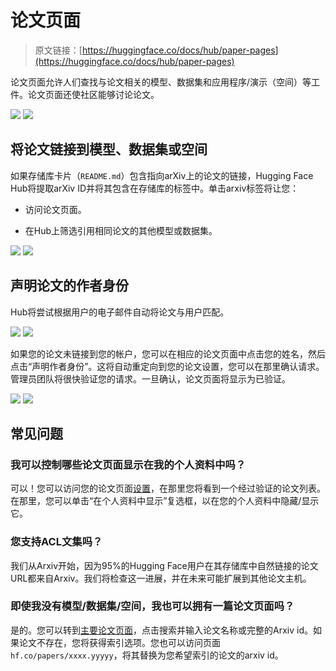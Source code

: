 # 论文页面

> 原文链接：[https://huggingface.co/docs/hub/paper-pages](https://huggingface.co/docs/hub/paper-pages)

论文页面允许人们查找与论文相关的模型、数据集和应用程序/演示（空间）等工件。论文页面还使社区能够讨论论文。

![](../Images/c3bce04bacb1a919026910bcb4604d7f.png) ![](../Images/1c927cbb96d21ef1ca7e5a759f67bc6a.png)

## 将论文链接到模型、数据集或空间

如果存储库卡片（`README.md`）包含指向arXiv上的论文的链接，Hugging Face Hub将提取arXiv ID并将其包含在存储库的标签中。单击arxiv标签将让您：

+   访问论文页面。

+   在Hub上筛选引用相同论文的其他模型或数据集。

![](../Images/d08832e6e5583492a53128e9e41f261a.png) ![](../Images/bdd54f51b78b528831546d01c0a15908.png)

## 声明论文的作者身份

Hub将尝试根据用户的电子邮件自动将论文与用户匹配。

![](../Images/c6a4d2fd91e962ba226e2804700af493.png) ![](../Images/1831c31fc8a68d2345b6dc564ae77ca9.png)

如果您的论文未链接到您的帐户，您可以在相应的论文页面中点击您的姓名，然后点击“声明作者身份”。这将自动重定向到您的论文设置，您可以在那里确认请求。管理员团队将很快验证您的请求。一旦确认，论文页面将显示为已验证。

![](../Images/e8d6d29f04a50ed4d6606adec689f890.png) ![](../Images/c7316fb935ef1ef4b9f36cfc978f4b2c.png)

## 常见问题

### 我可以控制哪些论文页面显示在我的个人资料中吗？

可以！您可以访问您的论文页面[设置](https://huggingface.co/settings/papers)，在那里您将看到一个经过验证的论文列表。在那里，您可以单击“在个人资料中显示”复选框，以在您的个人资料中隐藏/显示它。

### 您支持ACL文集吗？

我们从Arxiv开始，因为95%的Hugging Face用户在其存储库中自然链接的论文URL都来自Arxiv。我们将检查这一进展，并在未来可能扩展到其他论文主机。

### 即使我没有模型/数据集/空间，我也可以拥有一篇论文页面吗？

是的。您可以转到[主要论文页面](https://huggingface.co/papers)，点击搜索并输入论文名称或完整的Arxiv id。如果论文不存在，您将获得索引选项。您也可以访问页面`hf.co/papers/xxxx.yyyyy`，将其替换为您希望索引的论文的arxiv id。
